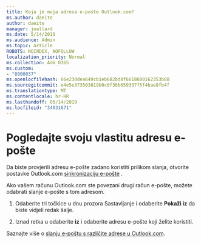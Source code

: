 ```yaml
---
title: Koja je moja adresa e-pošte Outlook.com?
ms.author: daeite
author: daeite
manager: joallard
ms.date: 5/14/2019
ms.audience: Admin
ms.topic: article
ROBOTS: NOINDEX, NOFOLLOW
localization_priority: Normal
ms.collection: Adm_O365
ms.custom:
- "8000037"
ms.openlocfilehash: 66e230dea649cb1eb682bd8f6618600162353b88
ms.sourcegitcommit: e4e5e373503819b0c0f36b659337f5f4bae8fb4f
ms.translationtype: MT
ms.contentlocale: hr-HR
ms.lasthandoff: 05/14/2019
ms.locfileid: "34031671"
---
```

# <a name="see-your-own-email-address"></a>Pogledajte svoju vlastitu adresu e-pošte

Da biste provjerili adresu e-pošte zadano koristiti prilikom slanja, otvorite postavke Outlook.com [sinkronizaciju e-pošte](https://outlook.live.com/mail/options/mail/accounts) .

Ako vašem računu Outlook.com ste povezani drugi račun e-pošte, možete odabrati slanje e-pošte s tom adresom.

1. Odaberite tri točkice u dnu prozora Sastavljanje i odaberite **Pokaži iz** da biste vidjeli redak šalje.

2. Iznad retka u odaberite **iz** i odaberite adresu e-pošte koji želite koristiti.

Saznajte više o [slanju e-poštu s različite adrese u Outlook.com](https://support.office.com/article/ccba89cb-141c-4a36-8c56-6d16a8556d2e).